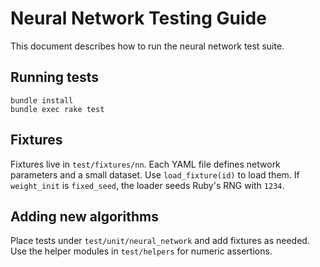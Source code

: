 # Neural Network Testing Guide

This document describes how to run the neural network test suite.

## Running tests

```
bundle install
bundle exec rake test
```

## Fixtures

Fixtures live in `test/fixtures/nn`. Each YAML file defines network
parameters and a small dataset. Use `load_fixture(id)` to load them.
If `weight_init` is `fixed_seed`, the loader seeds Ruby's RNG with `1234`.

## Adding new algorithms

Place tests under `test/unit/neural_network` and add fixtures as needed.
Use the helper modules in `test/helpers` for numeric assertions.
